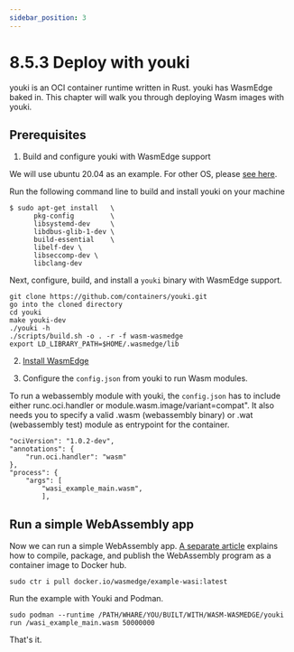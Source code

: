 ```yaml
---
sidebar_position: 3
---
```


# 8.5.3 Deploy with youki

youki is an OCI container runtime written in Rust. youki has WasmEdge baked in. This chapter will walk you through deploying Wasm images with youki.

## Prerequisites

1. Build and configure youki with WasmEdge support

We will use ubuntu 20.04 as an example. For other OS, please [see here](https://containers.github.io/youki/user/basic_setup.html).

Run the following command line to build and install youki on your machine
```
$ sudo apt-get install   \
      pkg-config         \
      libsystemd-dev     \
      libdbus-glib-1-dev \
      build-essential    \
      libelf-dev \
      libseccomp-dev \
      libclang-dev
```
Next, configure, build, and install a `youki` binary with WasmEdge support.

```
git clone https://github.com/containers/youki.git
go into the cloned directory
cd youki
make youki-dev 
./youki -h 
./scripts/build.sh -o . -r -f wasm-wasmedge
export LD_LIBRARY_PATH=$HOME/.wasmedge/lib
```

2. [Install WasmEdge](docs/quick-start/install.md)

3. Configure the `config.json` from youki to run Wasm modules.

To run a webassembly module with youki, the `config.json` has to include either runc.oci.handler or module.wasm.image/variant=compat". It also needs you to specify a valid .wasm (webassembly binary) or .wat (webassembly test) module as entrypoint for the container.
```
"ociVersion": "1.0.2-dev",
"annotations": {
    "run.oci.handler": "wasm"
},
"process": {
    "args": [
        "wasi_example_main.wasm",
        ],
```


## Run a simple WebAssembly app

Now we can run a simple WebAssembly app. [A separate article](https://github.com/second-state/wasmedge-containers-examples/blob/main/simple_wasi_app.md) explains how to compile, package, and publish the WebAssembly program as a container image to Docker hub.

```
sudo ctr i pull docker.io/wasmedge/example-wasi:latest
```

Run the example with Youki and Podman.

```
sudo podman --runtime /PATH/WHARE/YOU/BUILT/WITH/WASM-WASMEDGE/youki run /wasi_example_main.wasm 50000000
```

That's it.
